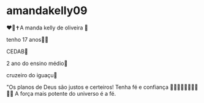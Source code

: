 # amandakelly09
❤️‍🔥✝️A manda kelly de oliveira 💟 

tenho 17 anos🍫🫶

CEDAB🪻

2 ano do ensino médio🥀

cruzeiro do iguaçu🌹

"Os planos de Deus são justos e certeiros! Tenha fé e confiança 
                    🧡💛💚💙🩵💜🤎🖤🩶🤍
A força mais potente do universo é a fé.
